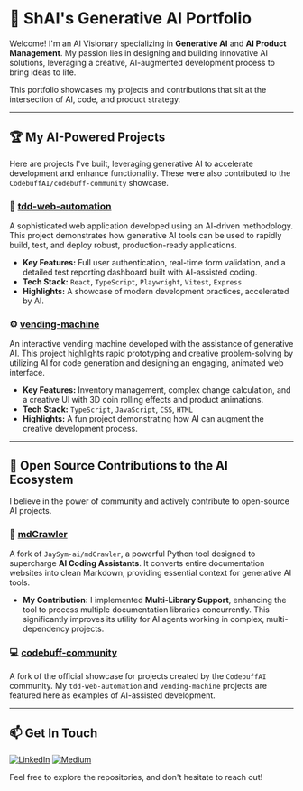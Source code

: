 # 🚀 ShAI's Generative AI Portfolio

Welcome! I'm an AI Visionary specializing in **Generative AI** and **AI Product Management**. My passion lies in designing and building innovative AI solutions, leveraging a creative, AI-augmented development process to bring ideas to life.

This portfolio showcases my projects and contributions that sit at the intersection of AI, code, and product strategy.

---

## 🏆 My AI-Powered Projects

Here are projects I've built, leveraging generative AI to accelerate development and enhance functionality. These were also contributed to the `CodebuffAI/codebuff-community` showcase.

### 🤖 [tdd-web-automation](https://github.com/ShAIWhisperer/tdd-web-automation)
A sophisticated web application developed using an AI-driven methodology. This project demonstrates how generative AI tools can be used to rapidly build, test, and deploy robust, production-ready applications.

*   **Key Features:** Full user authentication, real-time form validation, and a detailed test reporting dashboard built with AI-assisted coding.
*   **Tech Stack:** `React`, `TypeScript`, `Playwright`, `Vitest`, `Express`
*   **Highlights:** A showcase of modern development practices, accelerated by AI.

### ⚙️ [vending-machine](https://github.com/ShAIWhisperer/vending-machine)
An interactive vending machine developed with the assistance of generative AI. This project highlights rapid prototyping and creative problem-solving by utilizing AI for code generation and designing an engaging, animated web interface.

*   **Key Features:** Inventory management, complex change calculation, and a creative UI with 3D coin rolling effects and product animations.
*   **Tech Stack:** `TypeScript`, `JavaScript`, `CSS`, `HTML`
*   **Highlights:** A fun project demonstrating how AI can augment the creative development process.

---

## 🤝 Open Source Contributions to the AI Ecosystem

I believe in the power of community and actively contribute to open-source AI projects.

### 🐍 [mdCrawler](https://github.com/ShAIWhisperer/mdCrawler)
A fork of `JaySym-ai/mdCrawler`, a powerful Python tool designed to supercharge **AI Coding Assistants**. It converts entire documentation websites into clean Markdown, providing essential context for generative AI tools.

*   **My Contribution:** I implemented **Multi-Library Support**, enhancing the tool to process multiple documentation libraries concurrently. This significantly improves its utility for AI agents working in complex, multi-dependency projects.

### 💻 [codebuff-community](https://github.com/ShAIWhisperer/codebuff-community)
A fork of the official showcase for projects created by the `CodebuffAI` community. My `tdd-web-automation` and `vending-machine` projects are featured here as examples of AI-assisted development.

---

## 📫 Get In Touch

[![LinkedIn](https://img.shields.io/badge/LinkedIn-0077B5?style=for-the-badge&logo=linkedin&logoColor=white)](https://www.linkedin.com/in/shaiwhisperer)
[![Medium](https://img.shields.io/badge/Medium-12100E?style=for-the-badge&logo=medium&logoColor=white)](https://medium.com/@shailelchuk)

Feel free to explore the repositories, and don't hesitate to reach out! 
